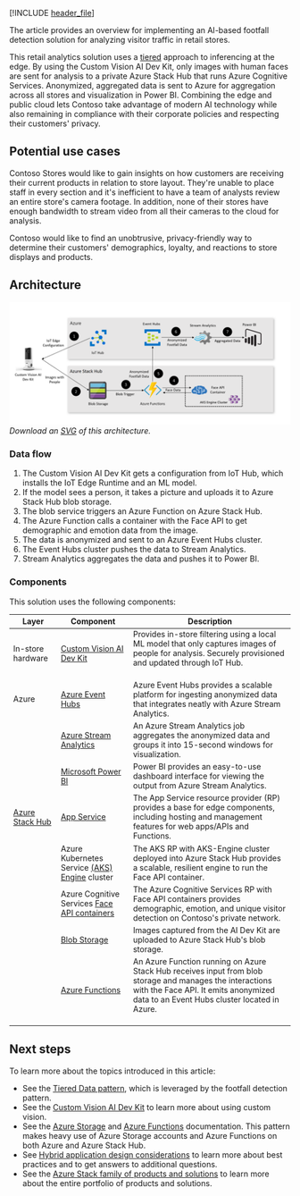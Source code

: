 [!INCLUDE [header_file](../../../includes/sol-idea-header.md)]

The article provides an overview for implementing an AI-based footfall detection solution for analyzing visitor traffic in retail stores.

This retail analytics solution uses a [tiered](https://docs.microsoft.com/hybrid/app-solutions/pattern-tiered-data-analytics) approach to inferencing at the edge. By using the Custom Vision AI Dev Kit, only images with human faces are sent for analysis to a private Azure Stack Hub that runs Azure Cognitive Services. Anonymized, aggregated data is sent to Azure for aggregation across all stores and visualization in Power BI. Combining the edge and public cloud lets Contoso take advantage of modern AI technology while also remaining in compliance with their corporate policies and respecting their customers' privacy.

## Potential use cases

Contoso Stores would like to gain insights on how customers are receiving their current products in relation to store layout. They're unable to place staff in every section and it's inefficient to have a team of analysts review an entire store's camera footage. In addition, none of their stores have enough bandwidth to stream video from all their cameras to the cloud for analysis.

Contoso would like to find an unobtrusive, privacy-friendly way to determine their customers' demographics, loyalty, and reactions to store displays and products.

## Architecture

![Architecture diagram](../media/hybrid-footfall-detection-pattern.png)
_Download an [SVG](../media/hybrid-connectivity.svg) of this architecture._

### Data flow

1. The Custom Vision AI Dev Kit gets a configuration from IoT Hub, which installs the IoT Edge Runtime and an ML model.
2. If the model sees a person, it takes a picture and uploads it to Azure Stack Hub blob storage.
3. The blob service triggers an Azure Function on Azure Stack Hub.
4. The Azure Function calls a container with the Face API to get demographic and emotion data from the image.
5. The data is anonymized and sent to an Azure Event Hubs cluster.
6. The Event Hubs cluster pushes the data to Stream Analytics.
7. Stream Analytics aggregates the data and pushes it to Power BI.

### Components

This solution uses the following components:

| Layer                                                                                   | Component                                                                                                                               | Description                                                                                                                                                                                               |
| --------------------------------------------------------------------------------------- | --------------------------------------------------------------------------------------------------------------------------------------- | --------------------------------------------------------------------------------------------------------------------------------------------------------------------------------------------------------- |
| In-store hardware                                                                       | [Custom Vision AI Dev Kit](https://azure.github.io/Vision-AI-DevKit-Pages/)                                                             | Provides in-store filtering using a local ML model that only captures images of people for analysis. Securely provisioned and updated through IoT Hub.<br><br>                                            |
| Azure                                                                                   | [Azure Event Hubs](https://docs.microsoft.com/azure/event-hubs/)                                                                        | Azure Event Hubs provides a scalable platform for ingesting anonymized data that integrates neatly with Azure Stream Analytics.                                                                           |
|                                                                                         | [Azure Stream Analytics](https://docs.microsoft.com/azure/stream-analytics/)                                                            | An Azure Stream Analytics job aggregates the anonymized data and groups it into 15-second windows for visualization.                                                                                      |
|                                                                                         | [Microsoft Power BI](https://powerbi.microsoft.com/)                                                                                    | Power BI provides an easy-to-use dashboard interface for viewing the output from Azure Stream Analytics.                                                                                                  |
| [Azure Stack Hub](https://docs.microsoft.com/azure-stack/operator/azure-stack-overview) | [App Service](/azure-stack/operator/azure-stack-app-service-overview)                                                                   | The App Service resource provider (RP) provides a base for edge components, including hosting and management features for web apps/APIs and Functions.                                                    |
|                                                                                         | Azure Kubernetes Service [(AKS) Engine](https://github.com/Azure/aks-engine) cluster                                                    | The AKS RP with AKS-Engine cluster deployed into Azure Stack Hub provides a scalable, resilient engine to run the Face API container.                                                                     |
|                                                                                         | Azure Cognitive Services [Face API containers](https://docs.microsoft.com/azure/cognitive-services/face/face-how-to-install-containers) | The Azure Cognitive Services RP with Face API containers provides demographic, emotion, and unique visitor detection on Contoso's private network.                                                        |
|                                                                                         | [Blob Storage](https://docs.microsoft.com/azure-stack/user/azure-stack-storage-overview)                                                | Images captured from the AI Dev Kit are uploaded to Azure Stack Hub's blob storage.                                                                                                                       |
|                                                                                         | [Azure Functions](https://docs.microsoft.com/azure-stack/operator/azure-stack-app-service-overview)                                     | An Azure Function running on Azure Stack Hub receives input from blob storage and manages the interactions with the Face API. It emits anonymized data to an Event Hubs cluster located in Azure.<br><br> |

## Next steps

To learn more about the topics introduced in this article:

- See the [Tiered Data pattern](https://docs.microsoft.com/hybrid/app-solutions/pattern-tiered-data-analytics), which is leveraged by the footfall detection pattern.
- See the [Custom Vision AI Dev Kit](https://azure.github.io/Vision-AI-DevKit-Pages/) to learn more about using custom vision.
- See the [Azure Storage](https://docs.microsoft.com/azure/storage/) and [Azure Functions](https://docs.microsoft.com/azure/azure-functions/) documentation. This pattern makes heavy use of Azure Storage accounts and Azure Functions on both Azure and Azure Stack Hub.
- See [Hybrid application design considerations](https://docs.microsoft.com/hybrid/app-solutions/overview-app-design-considerations) to learn more about best practices and to get answers to additional questions.
- See the [Azure Stack family of products and solutions](https://docs.microsoft.com/azure-stack) to learn more about the entire portfolio of products and solutions.
